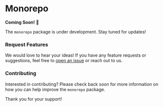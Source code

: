 # Monorepo

**Coming Soon!** 🚀

The `monorepo` package is under development. Stay tuned for updates!

### Request Features
We would love to hear your ideas! If you have any feature requests or suggestions, feel free to [open an issue](https://github.com/antinna/monorepo/issues) or reach out to us.

### Contributing
Interested in contributing? Please check back soon for more information on how you can help improve the `monorepo` package.

Thank you for your support!
